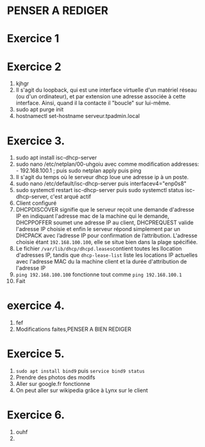 # PENSER A REDIGER
# Exercice 1


# Exercice 2

1.  kjhgr
2.  Il s'agit du loopback, qui est une interface virtuelle d'un matériel réseau (ou d'un ordinateur), et par extension une adresse associée à cette interface. Ainsi, quand il la contacte il "boucle" sur lui-même. 
3.  sudo apt purge init
4.  hostnamectl set-hostname serveur.tpadmin.local

# Exercice 3.
1.  sudo apt install isc-dhcp-server
2.  sudo nano /etc/netplan/00-uhgoiu avec comme modification addresses: - 192.168.100.1 ; puis sudo netplan apply puis ping
3.  Il s'agit du temps où le serveur dhcp loue une adresse ip à un poste.
4.  sudo nano /etc/default/isc-dhcp-server puis interfacev4="enp0s8"
5.  sudo systemctl restart isc-dhcp-server puis sudo systemctl status isc-dhcp-server, c'est arqué actif
6.  Client configuré
7.  DHCPDISCOVER signifie que le serveur reçoit une demande d'adresse IP en indiquant l'adresse mac de la machine qui le demande, DHCPPOFFER soumet une adresse IP au client, DHCPREQUEST valide l'adresse IP choisie et enfin le serveur répond simplement par un DHCPACK avec l’adresse IP pour confirmation de l’attribution. L'adresse choisie étant `192.168.100.100`, elle se situe bien dans la plage spécifiée.
8.  Le fichier `/var/lib/dhcp/dhcpd.leases`contient toutes les llocation d'adresses IP, tandis que `dhcp-lease-list` liste les locations IP actuelles avec l'adresse MAC du la machine client et la durée d'attribution de l'adresse IP
9.  `ping 192.168.100.100` fonctionne tout comme `ping 192.168.100.1`
10.  Fait

# exercice 4.
1.  fef
2.  Modifications faites,PENSER A BIEN REDIGER

# Exercice 5.
1.  `sudo apt install bind9` puis `service bind9 status`
2.  Prendre des photos des modifs
3.  Aller sur google.fr fonctionne
4.  On peut aller sur wikipedia grâce à Lynx sur le client

# Exercice 6.
1.  ouhf
2.  
